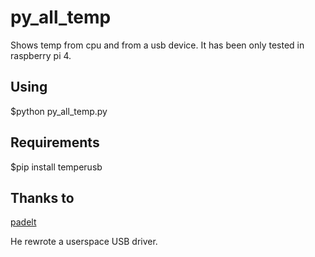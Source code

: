 # py_all_temp
Shows temp from cpu and from a usb device. It has been only tested in raspberry pi 4.

## Using
$python py_all_temp.py

## Requirements
$pip install temperusb

## Thanks to
[padelt](https://github.com/padelt/temper-python)

He rewrote a userspace USB driver.
